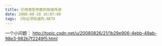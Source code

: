 ```yaml
---
title: 引用类型参数的按值传递
date: 2008-08-28 16:07:00
tags: 《你必须知道的.NET》
---
```

一个小问题： [ http://topic.csdn.net/u/20080826/21/1b29e906-4ebb-49ab-98e3-982b7f2249f5.html ](http://topic.csdn.net/u/20080826/21/1b29e906-4ebb-49ab-98e3-982b7f2249f5.html)



